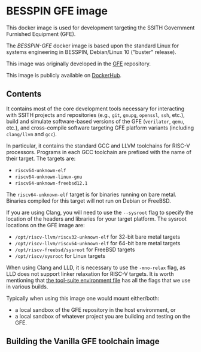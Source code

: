 # BESSPIN GFE image

This docker image is used for development targeting the SSITH
Government Furnished Equipment (GFE).  

The *BESSPIN-GFE* docker image is based upon the standard Linux for
systems engineering in BESSPIN, Debian/Linux 10 ("buster" release).

This image was originally developed in the 
[GFE](https://gitlab-ext.galois.com/ssith/gfe/-/tree/develop/docker) repository. 

This image is publicly available on
[DockerHub](https://cloud.docker.com/u/galoisinc/repository/docker/galoisinc/besspin).

## Contents

It contains most of the core development tools necessary for
interacting with SSITH projects and repositories (e.g., `git`,
`gnupg`, `openssl`, `ssh`, etc.), build and simulate software-based
versions of the GFE (`verilator`, `qemu`, etc.), and cross-compile
software targeting GFE platform variants (including `clang/llvm` and
`gcc`).

In particular, it contains the standard GCC and LLVM toolchains for RISC-V
processors. Programs in each GCC toolchain are prefixed with the name
of their target. The targets are:
- `riscv64-unknown-elf`
- `riscv64-unknown-linux-gnu`
- `riscv64-unknown-freebsd12.1`

The `riscv64-unknown-elf` target is for binaries running on bare
metal. Binaries compiled for this target will not run on Debian or
FreeBSD.

If you are using Clang, you will need to use the `--sysroot` flag to
specify the location of the headers and libraries for your target
platform. The sysroot locations on the GFE image are:
- `/opt/riscv-llvm/riscv32-unknown-elf` for 32-bit bare metal targets
- `/opt/riscv-llvm/riscv64-unknown-elf` for 64-bit bare metal targets
- `/opt/riscv-freebsd/sysroot` for FreeBSD targets
- `/opt/riscv/sysroot` for Linux targets

When using Clang and LLD, it is necessary to use the `-mno-relax`
flag, as LLD does not support linker relaxation for RISC-V targets.
It is worth mentioning that [the tool-suite environment file](https://github.com/GaloisInc/BESSPIN-Tool-Suite/tree/master/besspin/target/utils/defaultEnvUnix.mk) has all the flags that we use in various builds.

Typically when using this image one would mount either/both:
 - a local sandbox of the GFE repository in the host environment, or 
 - a local sandbox of whatever project you are building and testing
   on the GFE.

## Building the Vanilla GFE toolchain image






